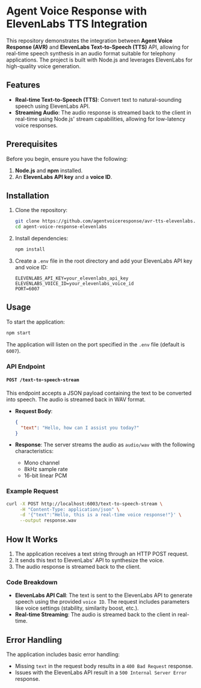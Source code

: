 # Agent Voice Response with ElevenLabs TTS Integration

This repository demonstrates the integration between **Agent Voice Response (AVR)** and **ElevenLabs Text-to-Speech (TTS)** API, allowing for real-time speech synthesis in an audio format suitable for telephony applications. The project is built with Node.js and leverages ElevenLabs for high-quality voice generation.

## Features

- **Real-time Text-to-Speech (TTS)**: Convert text to natural-sounding speech using ElevenLabs API.
- **Streaming Audio**: The audio response is streamed back to the client in real-time using Node.js' stream capabilities, allowing for low-latency voice responses.

## Prerequisites

Before you begin, ensure you have the following:

1. **Node.js** and **npm** installed.
2. An **ElevenLabs API key** and a **voice ID**.

## Installation

1. Clone the repository:
    ```bash
    git clone https://github.com/agentvoiceresponse/avr-tts-elevenlabs.git
    cd agent-voice-response-elevenlabs
    ```

2. Install dependencies:
    ```bash
    npm install
    ```

3. Create a `.env` file in the root directory and add your ElevenLabs API key and voice ID:
    ```plaintext
    ELEVENLABS_API_KEY=your_elevenlabs_api_key
    ELEVENLABS_VOICE_ID=your_elevenlabs_voice_id
    PORT=6007
    ```

## Usage

To start the application:

```bash
npm start
```

The application will listen on the port specified in the `.env` file (default is `6007`).

### API Endpoint

#### `POST /text-to-speech-stream`

This endpoint accepts a JSON payload containing the text to be converted into speech. The audio is streamed back in WAV format.

- **Request Body**:
    ```json
    {
      "text": "Hello, how can I assist you today?"
    }
    ```

- **Response**:
    The server streams the audio as `audio/wav` with the following characteristics:
    - Mono channel
    - 8kHz sample rate
    - 16-bit linear PCM

### Example Request

```bash
curl -X POST http://localhost:6003/text-to-speech-stream \
     -H "Content-Type: application/json" \
     -d '{"text":"Hello, this is a real-time voice response!"}' \
     --output response.wav
```

## How It Works

1. The application receives a text string through an HTTP POST request.
2. It sends this text to ElevenLabs' API to synthesize the voice.
3. The audio response is streamed back to the client.

### Code Breakdown

- **ElevenLabs API Call**: The text is sent to the ElevenLabs API to generate speech using the provided `voice ID`. The request includes parameters like voice settings (stability, similarity boost, etc.).
- **Real-time Streaming**: The audio is streamed back to the client in real-time.

## Error Handling

The application includes basic error handling:
- Missing `text` in the request body results in a `400 Bad Request` response.
- Issues with the ElevenLabs API result in a `500 Internal Server Error` response.